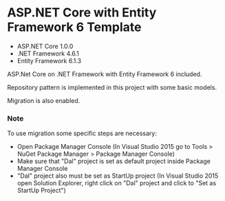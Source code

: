# ASP.NET Core with Entity Framework 6 Template

- ASP.NET Core 1.0.0
- .NET Framework 4.6.1
- Entity Framework 6.1.3

ASP.Net Core on .NET Framework with Entity Framework 6 included.

Repository pattern is implemented in this project with some basic models.

Migration is also enabled.
### Note

To use migration some specific steps are necessary:

- Open Package Manager Console (In Visual Studio 2015 go to Tools > NuGet Package Manager > Package Manager Console)
- Make sure that "Dal" project is set as default project inside Package Manager Console
- "Dal" project also must be set as StartUp project (In Visual Studio 2015 open Solution Explorer, right click on "Dal" project and click to "Set as StartUp Project")


